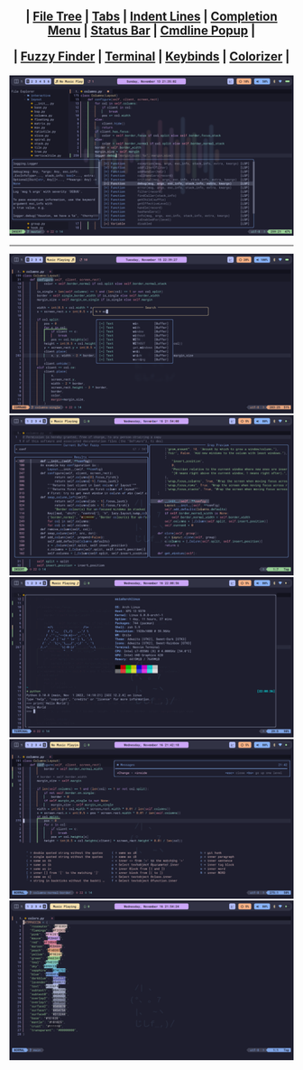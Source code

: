 ## <p align="center">|    <a href="https://github.com/nvim-tree/nvim-tree.lua">File Tree</a>    |    <a href="https://github.com/akinsho/bufferline.nvim">Tabs</a>    |    <a href="https://github.com/lukas-reineke/indent-blankline.nvim">Indent Lines</a>    |    <a href="https://github.com/hrsh7th/nvim-cmp">Completion Menu</a>    |    <a href="https://github.com/nvim-lualine/lualine.nvim">Status Bar</a>    |    <a href="https://github.com/folke/noice.nvim">Cmdline Popup</a>    |</p><p align="center">|    <a href="https://github.com/nvim-telescope/telescope.nvim">Fuzzy Finder</a>    |    <a href="https://github.com/akinsho/toggleterm.nvim">Terminal</a>    |    <a href="https://github.com/folke/which-key.nvim">Keybinds</a>    |    <a href="https://github.com/norcalli/nvim-colorizer.lua">Colorizer</a>    |</p>
<img src="screenshots/tree-cmp.png">
<hr>
<img src="screenshots/noice.png">

<img src="screenshots/telescope.png">
 
<img src="screenshots/toggleterm.png">
 
<img src="screenshots/whichkey.png">
 
<img src="screenshots/colorizer.png">
